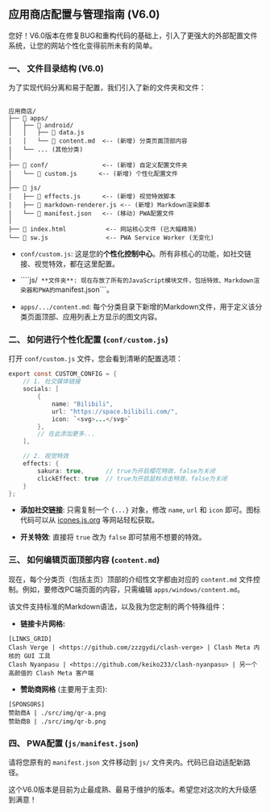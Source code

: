 ## 应用商店配置与管理指南 (V6.0)

您好！V6.0版本在修复BUG和重构代码的基础上，引入了更强大的外部配置文件系统，让您的网站个性化变得前所未有的简单。

### 一、 文件目录结构 (V6.0)

为了实现代码分离和易于配置，我们引入了新的文件夹和文件：

```

应用商店/
├── 📂 apps/
│   ├── 📂 android/
│   │   ├── 📄 data.js
│   │   └── 📄 content.md  <-- (新增) 分类页面顶部内容
│   └── ... (其他分类)
│
├── 📂 conf/               <-- (新增) 自定义配置文件夹
│   └── 📄 custom.js      <-- (新增) 个性化配置文件
│
├── 📂 js/
│   ├── 📄 effects.js      <-- (新增) 视觉特效脚本
│   ├── 📄 markdown-renderer.js <-- (新增) Markdown渲染脚本
│   └── 📄 manifest.json   <-- (移动) PWA配置文件
│
├── 📄 index.html           <-- 网站核心文件 (已大幅精简)
└── 📄 sw.js                <-- PWA Service Worker (无变化)

```

- ```conf/custom.js```: 这是您的**个性化控制中心**。所有非核心的功能，如社交链接、视觉特效，都在这里配置。

- ````js/``` **文件夹**: 现在存放了所有的JavaScript模块文件，包括特效、Markdown渲染器和PWA的```manifest.json```。

- ```apps/.../content.md```: 每个分类目录下新增的Markdown文件，用于定义该分类页面顶部、应用列表上方显示的图文内容。

### 二、 如何进行个性化配置 (```conf/custom.js```)

打开 ```conf/custom.js``` 文件，您会看到清晰的配置选项：

``` java
export const CUSTOM_CONFIG = {
    // 1. 社交媒体链接
    socials: [
        {
            name: "Bilibili",
            url: "https://space.bilibili.com/",
            icon: `<svg>...</svg>`
        },
        // 在此添加更多...
    ],

    // 2. 视觉特效
    effects: {
        sakura: true,      // true为开启樱花特效，false为关闭
        clickEffect: true  // true为开启鼠标点击特效，false为关闭
    }
};

```

- **添加社交链接**: 只需复制一个 ```{...}``` 对象，修改 ```name```, ```url``` 和 ```icon``` 即可。图标代码可以从 [icones.js.org](https://icones.js.org/) 等网站轻松获取。

- **开关特效**: 直接将 ```true``` 改为 ```false``` 即可禁用不想要的特效。

### 三、 如何编辑页面顶部内容 (```content.md```)

现在，每个分类页（包括主页）顶部的介绍性文字都由对应的 ```content.md``` 文件控制。例如，要修改PC端页面的内容，只需编辑 ```apps/windows/content.md```。

该文件支持标准的Markdown语法，以及我为您定制的两个特殊组件：

- **链接卡片网格:**

```
[LINKS_GRID]
Clash Verge | <https://github.com/zzzgydi/clash-verge> | Clash Meta 内核的 GUI 工具
Clash Nyanpasu | <https://github.com/keiko233/clash-nyanpasu> | 另一个高颜值的 Clash Meta 客户端
```

- **赞助商网格** (主要用于主页):

```
[SPONSORS]
赞助商A | ./src/img/qr-a.png
赞助商B | ./src/img/qr-b.png
```

### 四、 PWA配置 (```js/manifest.json```)

请将您原有的 ```manifest.json``` 文件移动到 ```js/``` 文件夹内。代码已自动适配新路径。

这个V6.0版本是目前为止最成熟、最易于维护的版本。希望您对这次的大升级感到满意！
